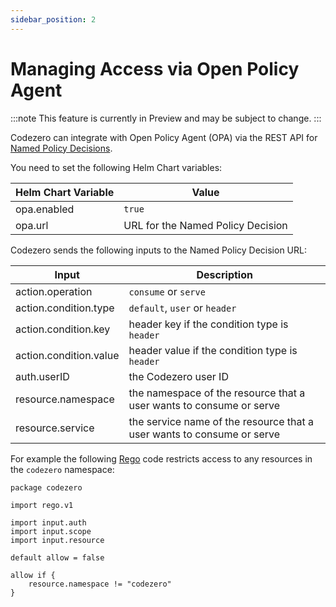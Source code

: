 ```yaml
---
sidebar_position: 2
---
```


# Managing Access via Open Policy Agent

:::note
This feature is currently in Preview and may be subject to change.
:::

Codezero can integrate with Open Policy Agent (OPA) via the REST API for [Named Policy Decisions](https://www.openpolicyagent.org/docs/latest/integration/#named-policy-decisions).

You need to set the following Helm Chart variables:

| Helm Chart Variable | Value                             |
| ------------------- | --------------------------------- |
| opa.enabled         | `true`                            |
| opa.url             | URL for the Named Policy Decision |

Codezero sends the following inputs to the Named Policy Decision URL:

| Input                  | Description                                                            |
| ---------------------- | ---------------------------------------------------------------------- |
| action.operation       | `consume` or `serve`                                                   |
| action.condition.type  | `default`, `user` or `header`                                          |
| action.condition.key   | header key if the condition type is `header`                           |
| action.condition.value | header value if the condition type is `header`                         |
| auth.userID            | the Codezero user ID                                                   |
| resource.namespace     | the namespace of the resource that a user wants to consume or serve    |
| resource.service       | the service name of the resource that a user wants to consume or serve |

For example the following [Rego](https://www.openpolicyagent.org/docs/latest/policy-language/) code restricts access to any resources in the `codezero` namespace:

```rego
package codezero

import rego.v1

import input.auth
import input.scope
import input.resource

default allow = false

allow if {
    resource.namespace != "codezero"
}
```
